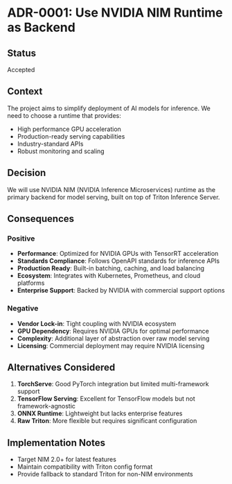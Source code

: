# ADR-0001: Use NVIDIA NIM Runtime as Backend

## Status
Accepted

## Context
The project aims to simplify deployment of AI models for inference. We need to choose a runtime that provides:
- High performance GPU acceleration
- Production-ready serving capabilities
- Industry-standard APIs
- Robust monitoring and scaling

## Decision
We will use NVIDIA NIM (NVIDIA Inference Microservices) runtime as the primary backend for model serving, built on top of Triton Inference Server.

## Consequences

### Positive
- **Performance**: Optimized for NVIDIA GPUs with TensorRT acceleration
- **Standards Compliance**: Follows OpenAPI standards for inference APIs
- **Production Ready**: Built-in batching, caching, and load balancing
- **Ecosystem**: Integrates with Kubernetes, Prometheus, and cloud platforms
- **Enterprise Support**: Backed by NVIDIA with commercial support options

### Negative
- **Vendor Lock-in**: Tight coupling with NVIDIA ecosystem
- **GPU Dependency**: Requires NVIDIA GPUs for optimal performance
- **Complexity**: Additional layer of abstraction over raw model serving
- **Licensing**: Commercial deployment may require NVIDIA licensing

## Alternatives Considered

1. **TorchServe**: Good PyTorch integration but limited multi-framework support
2. **TensorFlow Serving**: Excellent for TensorFlow models but not framework-agnostic
3. **ONNX Runtime**: Lightweight but lacks enterprise features
4. **Raw Triton**: More flexible but requires significant configuration

## Implementation Notes
- Target NIM 2.0+ for latest features
- Maintain compatibility with Triton config format
- Provide fallback to standard Triton for non-NIM environments